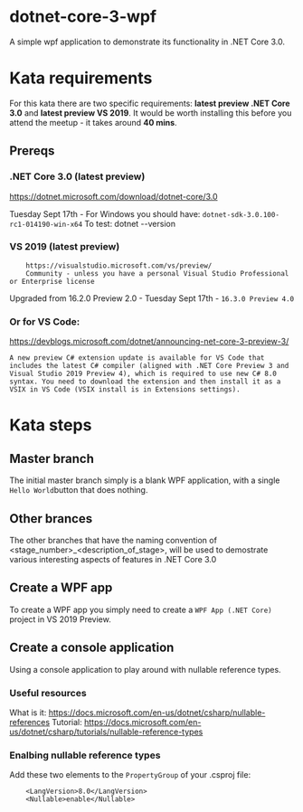 # dotnet-core-3-wpf
A simple wpf application to demonstrate its functionality in .NET Core 3.0. 


# Kata requirements

For this kata there are two specific requirements: **latest preview .NET Core 3.0** and **latest preview VS 2019**. It would be worth installing this before you attend the meetup - it takes around **40 mins**. 

## Prereqs

### .NET Core 3.0 (latest preview)

https://dotnet.microsoft.com/download/dotnet-core/3.0

Tuesday Sept 17th - For Windows you should have: `dotnet-sdk-3.0.100-rc1-014190-win-x64`
To test:
dotnet --version

### VS 2019 (latest preview)

		https://visualstudio.microsoft.com/vs/preview/
		Community - unless you have a personal Visual Studio Professional or Enterprise license
		
Upgraded from 16.2.0 Preview 2.0
		- Tuesday Sept 17th
		- `16.3.0 Preview 4.0`

### Or for VS Code:
https://devblogs.microsoft.com/dotnet/announcing-net-core-3-preview-3/

`A new preview C# extension update is available for VS Code that includes the latest C# compiler (aligned with .NET Core Preview 3 and Visual Studio 2019 Preview 4), which is required to use new C# 8.0 syntax. You need to download the extension and then install it as a VSIX in VS Code (VSIX install is in Extensions settings).
`

# Kata steps

## Master branch

The initial master branch simply is a blank WPF application, with a single `Hello World`button that does nothing.

## Other brances

The other branches that have the naming convention of <stage_number>_<description_of_stage>, will be used to demostrate various interesting aspects of features in .NET Core 3.0

## Create a WPF app

To create a WPF app you simply need to create a `WPF App (.NET Core)` project in VS 2019 Preview. 

## Create a console application

Using a console application to play around with nullable reference types.

### Useful resources

What is it: https://docs.microsoft.com/en-us/dotnet/csharp/nullable-references
Tutorial: https://docs.microsoft.com/en-us/dotnet/csharp/tutorials/nullable-reference-types

### Enalbing nullable reference types

Add these two elements to the `PropertyGroup` of your .csproj file:

```
    <LangVersion>8.0</LangVersion>
    <Nullable>enable</Nullable>
```

